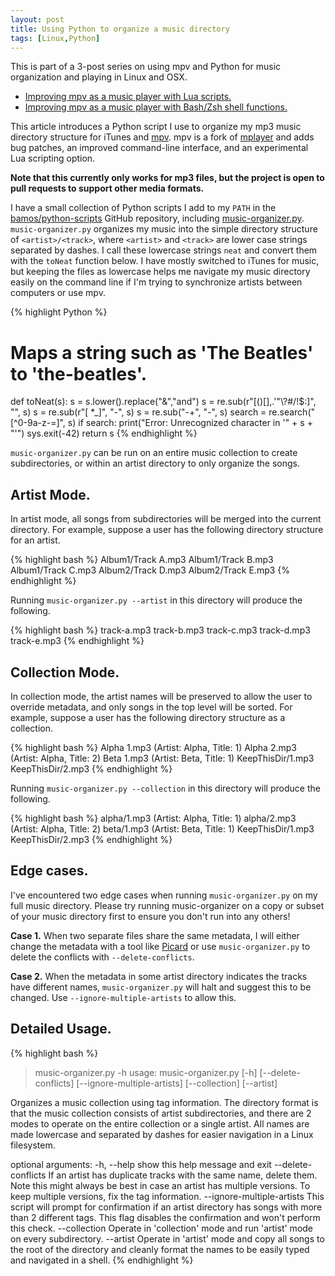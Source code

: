 ```yaml
---
layout: post
title: Using Python to organize a music directory
tags: [Linux,Python]
---
```


This is part of a 3-post series on using mpv and Python
for music organization and playing in Linux and OSX.

+ [Improving mpv as a music player with Lua scripts.][mpv-lua-scripting]
+ [Improving mpv as a music player with Bash/Zsh shell functions.][mpv-shell-rc]

This article introduces a Python script I use to organize my
mp3 music directory structure for iTunes and [mpv][mpv].
mpv is a fork of [mplayer][mplayer] and adds
bug patches, an improved command-line interface, and
an experimental Lua scripting option.

__Note that this currently only works for mp3 files,
but the project is open to pull requests to support
other media formats.__

I have a small collection of Python scripts I add to my `PATH`
in the [bamos/python-scripts][python-scripts] GitHub repository,
including [music-organizer.py][music-organizer.py].
`music-organizer.py` organizes my music into the simple directory
structure of `<artist>/<track>`, where `<artist>` and `<track>` are
lower case strings separated by dashes.
I call these lowercase strings `neat` and convert them with the `toNeat`
function below.
I have mostly switched to iTunes for music, but keeping the files
as lowercase helps me navigate my music directory easily on the command
line if I'm trying to synchronize artists between computers or
use mpv.

{% highlight Python %}
# Maps a string such as 'The Beatles' to 'the-beatles'.
def toNeat(s):
  s = s.lower().replace("&","and")
  s = re.sub(r"[()\[\],.'\"\\\?\#/\!\$\:]", "", s)
  s = re.sub(r"[ \*\_]", "-", s)
  s = re.sub("-+", "-", s)
  search = re.search("[^0-9a-z\-\=]", s)
  if search:
    print("Error: Unrecognized character in '" + s + "'")
    sys.exit(-42)
  return s
{% endhighlight %}

`music-organizer.py` can be run on an entire music collection to
create subdirectories, or within an artist directory to only
organize the songs.

## Artist Mode.
In artist mode, all songs from subdirectories will be merged into
the current directory.
For example, suppose a user has the following directory structure
for an artist.

{% highlight bash %}
Album1/Track A.mp3
Album1/Track B.mp3
Album1/Track C.mp3
Album2/Track D.mp3
Album2/Track E.mp3
{% endhighlight %}

Running `music-organizer.py --artist` in this directory will
produce the following.

{% highlight bash %}
track-a.mp3
track-b.mp3
track-c.mp3
track-d.mp3
track-e.mp3
{% endhighlight %}

## Collection Mode.
In collection mode, the artist names will be preserved to allow
the user to override metadata, and only songs in the top level will
be sorted.
For example, suppose a user has the following directory structure
as a collection.

{% highlight bash %}
Alpha 1.mp3 (Artist: Alpha, Title: 1)
Alpha 2.mp3 (Artist: Alpha, Title: 2)
Beta 1.mp3 (Artist: Beta, Title: 1)
KeepThisDir/1.mp3
KeepThisDir/2.mp3
{% endhighlight %}

Running `music-organizer.py --collection` in this directory will
produce the following.

{% highlight bash %}
alpha/1.mp3 (Artist: Alpha, Title: 1)
alpha/2.mp3 (Artist: Alpha, Title: 2)
beta/1.mp3 (Artist: Beta, Title: 1)
KeepThisDir/1.mp3
KeepThisDir/2.mp3
{% endhighlight %}

## Edge cases.
I've encountered two edge cases when running `music-organizer.py` on
my full music directory. Please try running music-organizer on
a copy or subset of your music directory first to ensure you don't
run into any others!

**Case 1.** When two separate files share the same metadata, I will either
change the metadata with a tool like [Picard][picard] or
use `music-organizer.py` to delete the conflicts with `--delete-conflicts`.

**Case 2.** When the metadata in some artist directory indicates the
tracks have different names, `music-organizer.py` will halt
and suggest this to be changed.
Use `--ignore-multiple-artists` to allow this.

## Detailed Usage.
{% highlight bash %}
> music-organizer.py -h
usage: music-organizer.py [-h] [--delete-conflicts]
                          [--ignore-multiple-artists] [--collection]
                          [--artist]

Organizes a music collection using tag information. The directory format is
that the music collection consists of artist subdirectories, and there are 2
modes to operate on the entire collection or a single artist. All names are
made lowercase and separated by dashes for easier navigation in a Linux
filesystem.

optional arguments:
  -h, --help            show this help message and exit
  --delete-conflicts    If an artist has duplicate tracks with the same name,
                        delete them. Note this might always be best in case an
                        artist has multiple versions. To keep multiple
                        versions, fix the tag information.
  --ignore-multiple-artists
                        This script will prompt for confirmation if an artist
                        directory has songs with more than 2 different tags.
                        This flag disables the confirmation and won't perform
                        this check.
  --collection          Operate in 'collection' mode and run 'artist' mode on
                        every subdirectory.
  --artist              Operate in 'artist' mode and copy all songs to the
                        root of the directory and cleanly format the names to
                        be easily typed and navigated in a shell.
{% endhighlight %}

[mpv]: http://mpv.io
[mplayer]: http://www.mplayerhq.hu

[mpv-lua-scripting]: http://bamos.io/2014/07/05/mpv-lua-scripting
[mpv-shell-rc]: http://bamos.io/2014/07/05/mpv-shell-rc/

[python-scripts]: https://github.com/bamos/python-scripts
[music-organizer.py]: https://github.com/bamos/python-scripts/blob/master/python2.7/music-organizer.py
[picard]: https://musicbrainz.org/doc/MusicBrainz_Picard
